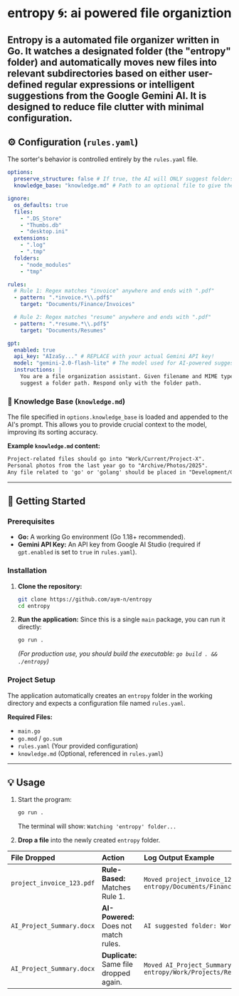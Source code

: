 # entropy 🌀: ai powered file organiztion

**Entropy** is a automated file organizer written in **Go**. It watches a designated folder (the "entropy" folder) and automatically moves new files into relevant subdirectories based on either **user-defined regular expressions** or intelligent **suggestions from the Google Gemini AI**. It is designed to reduce file clutter with minimal configuration.
-----

## ⚙️ Configuration (`rules.yaml`)

The sorter's behavior is controlled entirely by the `rules.yaml` file.

```yaml
options:
  preserve_structure: false # If true, the AI will ONLY suggest folders that already exist.
  knowledge_base: "knowledge.md" # Path to an optional file to give the AI context.

ignore:
  os_defaults: true 
  files:
    - ".DS_Store"
    - "Thumbs.db"
    - "desktop.ini"
  extensions:
    - ".log"
    - ".tmp"
  folders:
    - "node_modules"
    - "tmp"

rules:
  # Rule 1: Regex matches "invoice" anywhere and ends with ".pdf"
  - pattern: ".*invoice.*\\.pdf$"
    target: "Documents/Finance/Invoices"

  # Rule 2: Regex matches "resume" anywhere and ends with ".pdf"
  - pattern: ".*resume.*\\.pdf$"
    target: "Documents/Resumes"

gpt:
  enabled: true
  api_key: "AIzaSy..." # REPLACE with your actual Gemini API key!
  model: "gemini-2.0-flash-lite" # The model used for AI-powered suggestions
  instructions: |
    You are a file organization assistant. Given filename and MIME type,
    suggest a folder path. Respond only with the folder path.
```

### 🧠 Knowledge Base (`knowledge.md`)

The file specified in `options.knowledge_base` is loaded and appended to the AI's prompt. This allows you to provide crucial context to the model, improving its sorting accuracy.

**Example `knowledge.md` content:**

```markdown
Project-related files should go into "Work/Current/Project-X".
Personal photos from the last year go to "Archive/Photos/2025".
Any file related to 'go' or 'golang' should be placed in "Development/Go".
```

---

## 🚀 Getting Started

### Prerequisites

  * **Go:** A working Go environment (Go 1.18+ recommended).
  * **Gemini API Key:** An API key from Google AI Studio (required if `gpt.enabled` is set to `true` in `rules.yaml`).

### Installation

1.  **Clone the repository:**

    ```bash
    git clone https://github.com/aym-n/entropy
    cd entropy
    ```

2.  **Run the application:**
    Since this is a single `main` package, you can run it directly:

    ```bash
    go run .
    ```

    *(For production use, you should build the executable: `go build . && ./entropy`)*

### Project Setup

The application automatically creates an `entropy` folder in the working directory and expects a configuration file named `rules.yaml`.

**Required Files:**

  * `main.go`
  * `go.mod` / `go.sum`
  * `rules.yaml` (Your provided configuration)
  * `knowledge.md` (Optional, referenced in `rules.yaml`)

-----

## 💡 Usage

1.  Start the program:

    ```bash
    go run .
    ```

    The terminal will show: `Watching 'entropy' folder...`

2.  **Drop a file** into the newly created `entropy` folder.

| File Dropped | Action | Log Output Example |
| :--- | :--- | :--- |
| `project_invoice_123.pdf` | **Rule-Based:** Matches Rule 1. | `Moved project_invoice_123.pdf → entropy/Documents/Finance/Invoices/project_invoice_123.pdf` |
| `AI_Project_Summary.docx` | **AI-Powered:** Does not match rules. | `AI suggested folder: Work/Projects/Reports` |
| `AI_Project_Summary.docx` | **Duplicate:** Same file dropped again. | `Moved AI_Project_Summary.docx → entropy/Work/Projects/Reports/AI_Project_Summary - 1.docx` |
